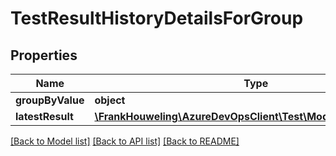 # TestResultHistoryDetailsForGroup

## Properties
Name | Type | Description | Notes
------------ | ------------- | ------------- | -------------
**groupByValue** | **object** |  | [optional] 
**latestResult** | [**\FrankHouweling\AzureDevOpsClient\Test\Model\TestCaseResult**](TestCaseResult.md) |  | [optional] 

[[Back to Model list]](../README.md#documentation-for-models) [[Back to API list]](../README.md#documentation-for-api-endpoints) [[Back to README]](../README.md)


